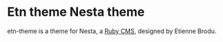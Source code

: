Etn theme Nesta theme
=====================

etn-theme is a theme for Nesta, a [Ruby CMS](nesta), designed by
Etienne Brodu.

[nesta]: http://effectif.com/nesta
